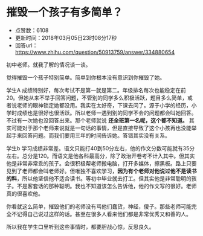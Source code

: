# 摧毁一个孩子有多简单？
- 点赞数：6108
- 更新时间：2018年03月05日23时08分17秒
- 回答url：https://www.zhihu.com/question/50913759/answer/334880654
<body>
 <p data-pid="-owgRRAv">初中老师。就我了解的情况谈一谈。</p>
 <p data-pid="ICfwAt7e">觉得摧毁一个孩子特别简单。简单到你根本没有意识到你摧毁了她。</p>
 <p data-pid="LEu38EUL">学生A 成绩特别好，每次考试不是第一就是第二。年级排名每次也能稳定在前20。但她从来不举手回答问题，不管别的同学多么积极活跃，题目多么简单，或者说老师的眼神锁定她都没用。我实在太好奇，下课去问了。源于小学的经历，小学时成绩也是很好也很活跃。所以老师一遇到别的同学不会的问题都会叫她回答。不过有一次她也没回答出来。那个老师就说 <b>还全班第一名呢，这个都不知道。</b> 其实可能对于那个老师来说就是一句话的事情，但是直接导致了这个小孩再也没能举起手来回答问题。而我们要用三年的时间告诉她。答错其实没有关系。</p>
 <p data-pid="7_aZpgK8">学生b 学习成绩非常差。语文只能打40到50分左右，他的作文分数可能就有35分左右。总分是120。而语文是他各科最高分，除了政治开卷考不计入其中。但其实他是非常非常乖的孩子。会很积极帮老师搬电脑，打开多媒体，擦黑板。路上只要见到了老师都会叫老师好。但唯独不喜欢学习，<b>因为有个老师对他说过他不是读书的料</b>，所以他坚信他不适合读书。等初中毕业就去打工。但其实他是非常聪明的孩子。不是客套话的那种聪明。我也不知道该怎么告诉他，他的作文写的很好。老师真的很喜欢他。</p>
 <p data-pid="ekMwTJs-">你看就这么简单，摧毁他们的老师没有骂他们蠢货，神经，傻子。那些老师可能完全不记得自己说过这样的话。甚至在很多人看来他们都是非常优秀又和善的人。</p>
 <p data-pid="aNmiu-Fk">所以我在学生口里听到这些事情时，都要胆战心惊，反思良久。</p>
</body>